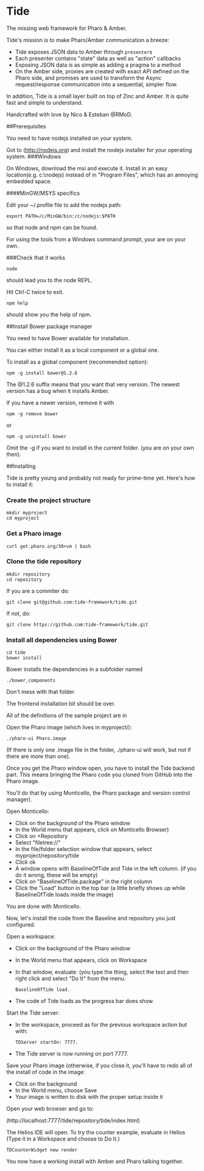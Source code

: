Tide
====

The missing web framework for Pharo & Amber.

Tide's mission is to make Pharo/Amber communication a breeze:

- Tide exposes JSON data to Amber through `presenter`s
- Each presenter contains "state" data as well as "action" callbacks
- Exposing JSON data is as simple as adding a pragma to a method
- On the Amber side, proxies are created with exact API defined on the Pharo side, and promises are used to transform the Async request/response communication into a sequential, simpler flow.

In addition, Tide is a small layer built on top of Zinc and Amber. It is quite fast and simple to understand.

Handcrafted with love by Nico & Esteban @RMoD.

##Prerequisites

You need to have nodejs installed on your system.

Got to (http://nodejs.org) and install the nodejs installer for your operating system.
###Windows

On Windows, download the msi and execute it. Install in an easy location(e.g. c:\nodejs) instead of in "Program Files", which has an annoying embedded space.

####MinGW/MSYS specifics

Edit your ~/.profile file to add the nodejs path:

    export PATH=/c/MinGW/bin:/c/nodejs:$PATH

so that node and npm can be found.

For using the tools from a Windows command prompt, your are on your own.

###Check that it works

    node

should lead you to the node REPL.

Hit Ctrl-C twice to exit.


    npm help

should show you the help of npm.

##Install Bower package manager

You need to have Bower available for installation.

You can either install it as a local component or a global one.

To install as a global component (recommended option):

    npm -g install bower@1.2.6

The @1.2.6 suffix means that you want that very version.
The newest version has a bug when it installs Amber.

If you have a newer version, remove it with

    npm -g remove bower

or 

    npm -g uninstall bower

Omit the -g if you want to install in the current folder. (you are on your own then).

##Installing

Tide is pretty young and probably not ready for prime-time yet. Here's how to install it:

### Create the project structure
    mkdir myproject
    cd myproject

### Get a Pharo image
    curl get.pharo.org/30+vm | bash

### Clone the tide repository
    mkdir repository
    cd repository

If you are a commiter do:

    git clone git@github.com:tide-framework/tide.git

If not, do:

    git clone https://github.com:tide-framework/tide.git


### Install all dependencies using Bower

    cd tide
    bower install

Bower installs the dependencies in a subfolder named 

    ./bower_components

Don't mess with that folder.

The frontend installation bit should be over.

All of the definitions of the sample project are in

Open the Pharo image (which lives in myproject/):

    ./pharo-ui Pharo.image

(If there is only one .image file in the folder, ./pharo-ui will work, but not if there are more than one).

Once you get the Pharo window open, you have to install the Tide backend part. This means bringing the Pharo code you cloned from GitHub into the Pharo image.

You'll do that by using Monticello, the Pharo package and version control manager).

Open Monticello:

* Click on the background of the Pharo window
* In the World menu that appears, click on Monticello Browser)
* Click on +Repository
* Select "filetree://"
* In the file/folder selection window that appears, select myproject/repository/tide
* Click ok
* A window opens with BaselineOfTide and Tide in the left column.  (if you do it wrong, these will be empty)
* Click on "BaselineOfTide.package" in the right column
* Click the "Load" button in the top bar (a little briefly shows up while BaselineOfTide loads inside the image)

You are done with Monticello.

Now, let's install the code from the Baseline and repository you just configured.

Open a workspace:

* Click on the background of the Pharo window
* In the World menu that appears, click on Workspace
* In that window, evaluate: (you type the thing, select the text and then right click and select "Do It" from the menu.


    `BaselineOfTide load.`

* The code of Tide loads as the progress bar does show.

Start the Tide server:

* In the workspace, proceed as for the previous workspace action but with:


    `TDServer startOn: 7777.`

* The Tide server is now running on port 7777.

Save your Pharo image (otherwise, if you close it, you'll have to redo all of the install of code in the image:

* Click on the background
* In the World menu, choose Save
* Your image is written to disk with the proper setup inside it

Open your web browser and go to: 

(http://localhost:7777/tide/repository/tide/index.html)

The Helios IDE will open. To try the counter example, evaluate in Helios (Type it in a Workspace and choose to Do It.)

    TDCounterWidget new render

You now have a working install with Amber and Pharo talking together.


